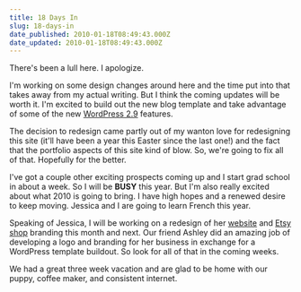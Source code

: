 ```yaml
---
title: 18 Days In
slug: 18-days-in
date_published: 2010-01-18T08:49:43.000Z
date_updated: 2010-01-18T08:49:43.000Z
---
```


There's been a lull here. I apologize.

I'm working on some design changes around here and the time put into that takes away from my actual writing. But I think the coming updates will be worth it. I'm excited to build out the new blog template and take advantage of some of the new [WordPress 2.9](http://wordpress.org) features.

The decision to redesign came partly out of my wanton love for redesigning this site (it'll have been a year this Easter since the last one!) and the fact that the portfolio aspects of this site kind of blow. So, we're going to fix all of that. Hopefully for the better.

I've got a couple other exciting prospects coming up and I start grad school in about a week. So I will be **BUSY** this year. But I'm also really excited about what 2010 is going to bring. I have high hopes and a renewed desire to keep moving. Jessica and I are going to learn French this year.

Speaking of Jessica, I will be working on a redesign of her [website](http://waysideviolet.com) and [Etsy shop](http://waysideviolet.etsy.com) branding this month and next. Our friend Ashley did an amazing job of developing a logo and branding for her business in exchange for a WordPress template buildout. So look for all of that in the coming weeks.

We had a great three week vacation and are glad to be home with our puppy, coffee maker, and consistent internet.
